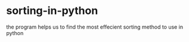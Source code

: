 # sorting-in-python
the program helps us to find the most effecient sorting method to use in python
